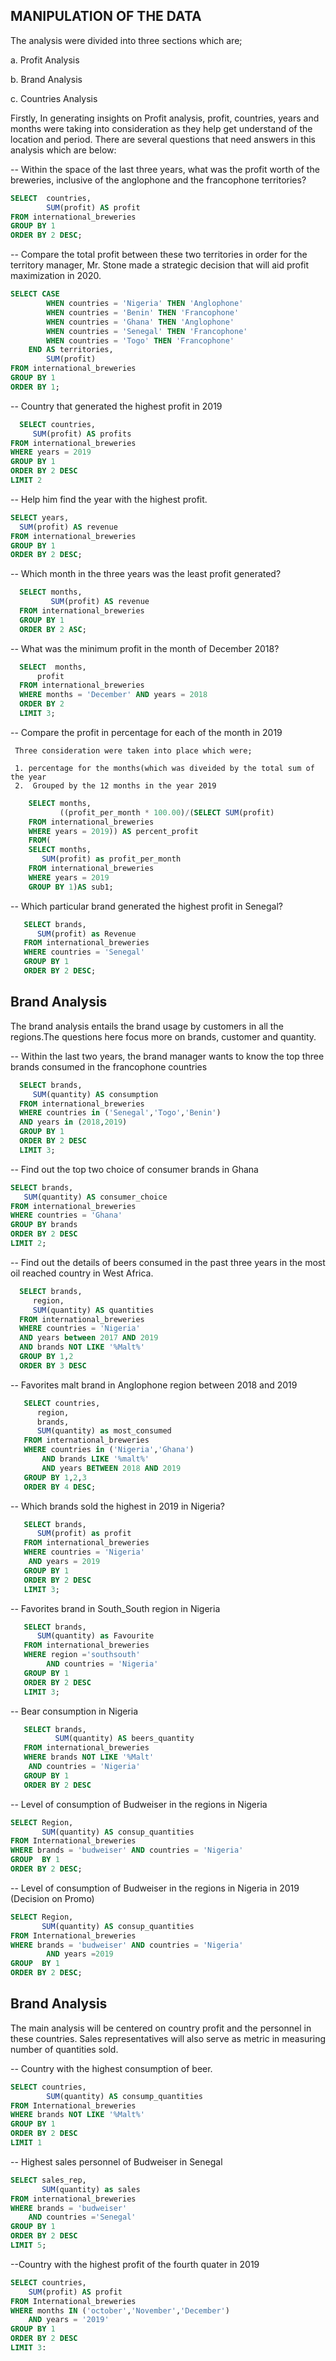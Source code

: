 ## MANIPULATION OF THE DATA

The analysis were divided into three sections which are;

a. Profit Analysis

b. Brand Analysis

c. Countries Analysis


Firstly, In generating insights on Profit analysis, profit, countries, years and months were taking into consideration as they help get understand of the location and period. 
There are several questions that need answers in this analysis which are below:

 --  Within the space of the last three years, what was the profit worth of the breweries, inclusive of the anglophone and the francophone territories?
 
 ```SQL
 SELECT  countries,
         SUM(profit) AS profit
 FROM international_breweries
 GROUP BY 1
 ORDER BY 2 DESC;      
 ```

  --  Compare the total profit between these two territories in order for the territory manager, Mr. Stone made a strategic decision that will aid profit maximization in 2020.
    
```SQL
SELECT CASE 
		WHEN countries = 'Nigeria' THEN 'Anglophone'
		WHEN countries = 'Benin' THEN 'Francophone'
		WHEN countries = 'Ghana' THEN 'Anglophone'
		WHEN countries = 'Senegal' THEN 'Francophone'
		WHEN countries = 'Togo' THEN 'Francophone'	
	END AS territories,
	    SUM(profit)   
FROM international_breweries
GROUP BY 1
ORDER BY 1;
```

 -- Country that generated the highest profit in 2019
 
 ```SQL
   SELECT countries, 
   	  SUM(profit) AS profits
 FROM international_breweries
 WHERE years = 2019
 GROUP BY 1
 ORDER BY 2 DESC
 LIMIT 2
 
 ```
 
-- Help him find the year with the highest profit.
  ```SQL
 SELECT years,
 	SUM(profit) AS revenue
 FROM international_breweries
 GROUP BY 1
 ORDER BY 2 DESC;
 ```
 
 -- Which month in the three years was the least profit generated?
  ```SQL
    SELECT months,
           SUM(profit) AS revenue
    FROM international_breweries
    GROUP BY 1
    ORDER BY 2 ASC;
   ```

 -- What was the minimum profit in the month of December 2018?
  ```SQL
    SELECT  months,
	    profit
    FROM international_breweries
    WHERE months = 'December' AND years = 2018
    ORDER BY 2 
    LIMIT 3;
   ```  
     
     
  -- Compare the profit in percentage for each of the month in 2019
     
     Three consideration were taken into place which were;
   
     1. percentage for the months(which was diveided by the total sum of the year
     2.  Grouped by the 12 months in the year 2019
   
 ```SQL
     SELECT months, 
            ((profit_per_month * 100.00)/(SELECT SUM(profit)
     FROM international_breweries
     WHERE years = 2019)) AS percent_profit			
     FROM(
     SELECT months,
	    SUM(profit) as profit_per_month
     FROM international_breweries
     WHERE years = 2019
     GROUP BY 1)AS sub1;
  ```
     
     
  -- Which particular brand generated the highest profit in Senegal?
     
  ```SQL 
     SELECT brands,
	    SUM(profit) as Revenue
     FROM international_breweries
     WHERE countries = 'Senegal'
     GROUP BY 1
     ORDER BY 2 DESC;
  ```
     
 ## Brand Analysis
     
The brand analysis entails the brand usage by customers in all the regions.The questions here focus more on brands, customer and quantity. 


  -- Within the last two years, the brand manager wants to know the top three brands consumed in the francophone countries
    
  ```SQL 
    SELECT brands,
	   SUM(quantity) AS consumption
    FROM international_breweries
    WHERE countries in ('Senegal','Togo','Benin')
	AND years in (2018,2019)
    GROUP BY 1
    ORDER BY 2 DESC
    LIMIT 3;
  ```
    
    
-- Find out the top two choice of consumer brands in Ghana
   
   
   ```SQL
   SELECT brands,
	  SUM(quantity) AS consumer_choice
   FROM international_breweries
   WHERE countries = 'Ghana'
   GROUP BY brands
   ORDER BY 2 DESC 
   LIMIT 2;
   ```

  --  Find out the details of beers consumed in the past three years in the most oil reached country in West Africa.
    
    
  ```SQL
    SELECT brands,
	   region,
	   SUM(quantity) AS quantities
    FROM international_breweries
    WHERE countries = 'Nigeria'
	AND years between 2017 AND 2019
	AND brands NOT LIKE '%Malt%'
    GROUP BY 1,2
    ORDER BY 3 DESC
  ```
    
    
  -- Favorites malt brand in Anglophone region between 2018 and 2019
   
   
 ```SQL
    SELECT countries,
	   region,
	   brands,
	   SUM(quantity) as most_consumed
    FROM international_breweries
    WHERE countries in ('Nigeria','Ghana')
		AND brands LIKE '%malt%'
		AND years BETWEEN 2018 AND 2019
    GROUP BY 1,2,3
    ORDER BY 4 DESC;
   ```


-- Which brands sold the highest in 2019 in Nigeria?

```SQL
   SELECT brands,
	  SUM(profit) as profit
   FROM international_breweries
   WHERE countries = 'Nigeria'
	AND years = 2019
   GROUP BY 1
   ORDER BY 2 DESC
   LIMIT 3;
```


-- Favorites brand in South_South region in Nigeria

```SQL
   SELECT brands,
	  SUM(quantity) as Favourite
   FROM international_breweries
   WHERE region ='southsouth'
		AND countries = 'Nigeria'
   GROUP BY 1
   ORDER BY 2 DESC
   LIMIT 3;
   ```
    
-- Bear consumption in Nigeria

```SQL
   SELECT brands,
          SUM(quantity) AS beers_quantity
   FROM international_breweries
   WHERE brands NOT LIKE '%Malt'
	AND countries = 'Nigeria'
   GROUP BY 1
   ORDER BY 2 DESC
   ```

-- Level of consumption of Budweiser in the regions in Nigeria

```SQL
SELECT Region,
       SUM(quantity) AS consup_quantities
FROM International_breweries
WHERE brands = 'budweiser' AND countries = 'Nigeria'
GROUP  BY 1
ORDER BY 2 DESC;
```

-- Level of consumption of Budweiser in the regions in Nigeria in 2019 (Decision on Promo)

```SQL
SELECT Region,
       SUM(quantity) AS consup_quantities
FROM International_breweries
WHERE brands = 'budweiser' AND countries = 'Nigeria'
		AND years =2019
GROUP  BY 1
ORDER BY 2 DESC;
  ```

## Brand Analysis

The main analysis will be centered on country profit and the personnel in these countries. Sales representatives will also serve as metric in measuring number of quantities sold. 

-- Country with the highest consumption of beer.

```Sql
SELECT countries,
		SUM(quantity) AS consump_quantities
FROM International_breweries
WHERE brands NOT LIKE '%Malt%'
GROUP BY 1
ORDER BY 2 DESC
LIMIT 1
```



-- Highest sales personnel of Budweiser in Senegal

```sql
SELECT sales_rep,
       SUM(quantity) as sales
FROM international_breweries
WHERE brands = 'budweiser' 
	AND countries ='Senegal'
GROUP BY 1
ORDER BY 2 DESC
LIMIT 5;
```


--Country with the highest profit of the fourth quater in 2019

```SQL
SELECT countries,
	SUM(profit) AS profit
FROM International_breweries
WHERE months IN ('october','November','December')
	AND years = '2019'
GROUP BY 1
ORDER BY 2 DESC
LIMIT 3:
```
